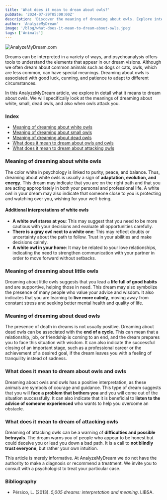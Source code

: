 ```yaml
---
title: 'What does it mean to dream about owls?'
pubDate: '2024-07-29T05:00:00Z'
description: 'Discover the meaning of dreaming about owls. Explore interpretations of white owls, small owls, dead owls, and more.'
author: 'AnalyzeMyDream'
image: '/blog/what-does-it-mean-to-dream-about-owls.jpeg'
tags: ['Animals']
---
```


![AnalyzeMyDream.com](/blog/what-does-it-mean-to-dream-about-owls.jpeg)

Dreams can be interpreted in a variety of ways, and psychoanalysis offers tools to understand the elements that appear in our dream visions. Although we often dream about common animals such as dogs or cats, owls, which are less common, can have special meanings. Dreaming about owls is associated with good luck, cunning, and patience to adapt to different circumstances.

In this AnalyzeMyDream article, we explore in detail what it means to dream about owls. We will specifically look at the meanings of dreaming about white, small, dead owls, and also when owls attack you.

### Index

- [Meaning of dreaming about white owls](#meaning-of-dreaming-about-white-owls)
- [Meaning of dreaming about small owls](#meaning-of-dreaming-about-small-owls)
- [Meaning of dreaming about dead owls](#meaning-of-dreaming-about-dead-owls)
- [What does it mean to dream about owls and owls](#what-does-it-mean-to-dream-about-owls-and-owls)
- [What does it mean to dream about attacking owls](#what-does-it-mean-to-dream-about-attacking-owls)

### Meaning of dreaming about white owls

The color white in psychology is linked to purity, peace, and balance. Thus, dreaming about white owls is usually a sign of **adaptation, evolution, and energy**. This dream may indicate that you are on the right path and that you are acting appropriately in both your personal and professional life. A white owl in your dream may also indicate that someone close to you is protecting and watching over you, wishing for your well-being.

#### Additional interpretations of white owls

- **A white owl stares at you**: This may suggest that you need to be more cautious with your decisions and evaluate all opportunities carefully.
- **There is a gray owl next to a white one**: This may reflect doubts or uncertainty about the path to follow. Trust in your abilities and make decisions calmly.
- **A white owl in your home**: It may be related to your love relationships, indicating the need to strengthen communication with your partner in order to move forward without setbacks.

### Meaning of dreaming about little owls

Dreaming about little owls suggests that you lead a **life full of good habits** and are supportive, helping those in need. This dream may also symbolize the presence of many people who value your advice and wisdom. It also indicates that you are learning to **live more calmly**, moving away from constant stress and seeking better mental health and quality of life.

### Meaning of dreaming about dead owls

The presence of death in dreams is not usually positive. Dreaming about dead owls can be associated with the **end of a cycle**. This can mean that a relationship, job, or friendship is coming to an end, and the dream prepares you to face this situation with wisdom. It can also indicate the successful closing of an important stage, such as a professional career or the achievement of a desired goal, if the dream leaves you with a feeling of tranquility instead of sadness.

### What does it mean to dream about owls and owls

Dreaming about owls and owls has a positive interpretation, as these animals are symbols of courage and guidance. This type of dream suggests that you will **face a problem that bothers you** and you will come out of the situation successfully. It can also indicate that it is beneficial to **listen to the advice of someone experienced** who wants to help you overcome an obstacle.

### What does it mean to dream of attacking owls

Dreaming of attacking owls can be a warning of **difficulties and possible betrayals**. The dream warns you of people who appear to be honest but could deceive you or lead you down a bad path. It is a call to **not blindly trust everyone**, but rather your own intuition. 

This article is merely informative. At AnalyzeMyDream we do not have the authority to make a diagnosis or recommend a treatment. We invite you to consult with a psychologist to treat your particular case.

### Bibliography

- Pérsico, L. (2013). *5,005 dreams: interpretation and meaning*. LIBSA.